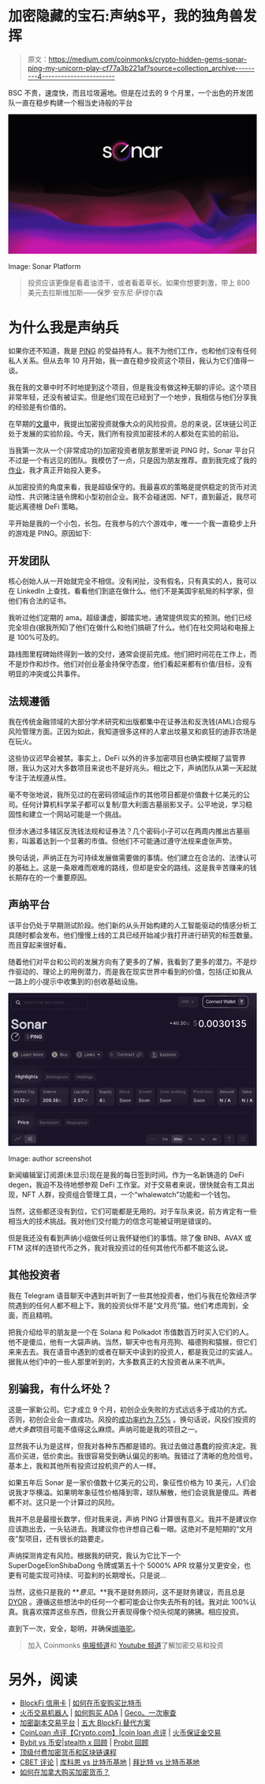 # 加密隐藏的宝石:声纳$平，我的独角兽发挥

> 原文：<https://medium.com/coinmonks/crypto-hidden-gems-sonar-ping-my-unicorn-play-cf77a3b221af?source=collection_archive---------4----------------------->

BSC 不贵，速度快，而且垃圾遍地。但是在过去的 9 个月里，一个出色的开发团队一直在稳步构建一个相当史诗般的平台

![](img/f52444642306f04f16a0901dc98e86e9.png)

Image: Sonar Platform

> 投资应该更像是看着油漆干，或者看着草长。如果你想要刺激，带上 800 美元去拉斯维加斯——保罗·安东尼·萨缪尔森

# 为什么我是声纳兵

如果你还不知道，我是 [PING](https://www.sonarplatform.io/) 的受益持有人。我不为他们工作，也和他们没有任何私人关系。但从去年 10 月开始，我一直在稳步投资这个项目，我认为它们值得一谈。

我在我的文章中时不时地提到这个项目，但是我没有做这种无聊的评论。这个项目非常年轻，还没有被证实。但是他们现在已经到了一个地步，我相信与他们分享我的经验是有价值的。

在早期的[文章](/coinmonks/crypto-risk-management-to-vc-or-not-to-vc-60dc3682a857)中，我提出加密投资就像大众的风险投资。总的来说，区块链公司正处于发展的实验阶段。今天，我们所有投资加密技术的人都处在实验的前沿。

当我第一次从一个(非常成功的)加密投资者朋友那里听说 PING 时，Sonar 平台只不过是一个有远见的团队。我模仿了一点，只是因为朋友推荐。直到我完成了我的[作业](/coinmonks/crypto-investing-how-to-dyor-1e6dabdb1de9)，我才真正开始投入更多。

从加密投资的角度来看，我是超级保守的。我最喜欢的策略是提供稳定的货币对流动性、共识赌注链令牌和小型初创企业。我不会碰迷因、NFT，直到最近，我尽可能远离德根 DeFi 策略。

平开始是我的一个小包，长包。在我参与的六个游戏中，唯一一个我一直稳步上升的游戏是 PING。原因如下:

## 开发团队

核心创始人从一开始就完全不相信。没有闲扯，没有假名，只有真实的人，我可以在 LinkedIn 上查找，看看他们到底在做什么。他们不是美国宇航局的科学家，但他们有合法的证书。

我听过他们定期的 ama。超级谦虚，脚踏实地，通常提供现实的预测。他们已经完全坦白(据我所知)了他们在做什么和他们搞砸了什么。他们在社交网站和电报上是 100%可及的。

路线图里程碑始终得到一致的交付，通常会提前完成。他们把时间花在工作上，而不是炒作和炒作。他们对创业基金持保守态度，他们看起来都有价值/目标，没有明显的冲突或公共事件。

## 法规遵循

我在传统金融领域的大部分学术研究和出版都集中在证券法和反洗钱(AML)合规与风险管理方面。正因为如此，我知道很多这样的人拿出坟墓叉和疯狂的迪菲农场是在玩火。

这些协议迟早会被禁。事实上，DeFi 以外的许多加密项目也确实模糊了监管界限，我认为这对大多数项目来说也不是好兆头。相比之下，声纳团队从第一天起就专注于法规遵从性。

毫不夸张地说，我所见过的在密码领域运作的其他项目都是价值数十亿美元的公司。任何计算机科学呆子都可以复制/意大利面古墓丽影叉子。公平地说，学习稳固性和建立一个网站可能是一个挑战。

但涉水通过多辖区反洗钱法规和证券法？几个密码小子可以在两周内推出古墓丽影，叫嚣着达到一个显著的市值。但他们不可能通过遵守法规来虚张声势。

换句话说，声纳正在为可持续发展做需要做的事情。他们建立在合法的、法律认可的基础上。这是一条艰难而艰难的路线，但却是安全的路线。这是我辛苦赚来的钱长期存在的一个重要原因。

## 声纳平台

该平台仍处于早期测试阶段。他们新的从头开始构建的人工智能驱动的情感分析工具随时都会发布。他们慢慢上线的工具已经开始减少我打开进行研究的标签数量。而且穿起来很好看。

随着他们对平台和公司的发展方向有了更多的了解，我看到了更多的潜力。不是炒作驱动的、理论上的用例潜力，而是我在现实世界中看到的价值，包括(正如我从一路上的小提示中收集到的)创收基础设施。

![](img/5f4448eb5edbdb1838d83b6a59036c7c.png)

Image: author screenshot

新闻编辑室订阅源(未显示)现在是我的每日签到时间。作为一名新铸造的 DeFi degen，我迫不及待地想参观 DeFi 工作室。对于交易者来说，很快就会有工具出现，NFT 人群，投资组合管理工具，一个“whalewatch”功能和一个钱包。

当然，这些都还没有到位，它们可能都是无用的。对于车队来说，前方肯定有一些相当大的技术挑战。我对他们交付能力的信念可能被证明是错误的。

但是我还没有看到声纳小组做任何让我怀疑他们的事情。除了像 BNB、AVAX 或 FTM 这样的连锁代币之外，我对我投资过的任何其他代币都不能这么说。

## 其他投资者

我在 Telegram 语音聊天中遇到并听到了一些其他投资者，他们与我在伦敦经济学院遇到的任何人都不相上下。我的投资伙伴不是“文月亮”猿。他们考虑周到，全面，而且精明。

把我介绍给平的朋友是一个在 Solana 和 Polkadot 市值数百万时买入它们的人。他不是傻瓜，他有一大袋声纳。当然，聊天中也有月亮狗、福德狗和猿猴，但它们来来去去。我在语音中遇到的或者在聊天中读到的投资人，都是我见过的实诚人。据我从他们中的一些人那里听到的，大多数真正的大投资者从来不吭声。

## 别骗我，有什么坏处？

这是一家新公司。它才成立 9 个月，初创企业失败的方式远远多于成功的方式。否则，初创企业会一直成功。风投的[成功率约为 7.5%](https://corporatefinanceinstitute.com/resources/knowledge/other/how-vcs-look-at-startups-and-founders/) 。换句话说，风投们投资的*绝大多数*项目可能不值得这么麻烦。声纳可能是我的项目之一。

显然我不认为是这样，但我对各种东西都是错的。我过去做过愚蠢的投资决定。我高价买进，低价卖出。我很容易受到确认偏见的影响。我错过了清晰的危险信号。基本上，我和其他所有投资过投机资产的人一样。

如果五年后 Sonar 是一家价值数十亿美元的公司，象征性价格为 10 美元，人们会说我才华横溢。如果明年象征性价格降到零，球队解散，他们会说我是傻瓜。两者都不对。这只是一个计算过的风险。

我并不总是最擅长数学，但对我来说，声纳 PING 计算很有意义。我并不是建议你应该跑出去，一头钻进去。我建议你也许想自己看一眼。这绝对不是短期的“文月夜”型项目，还有很长的路要走。

声纳探测肯定有风险。根据我的研究，我认为它比下一个 SuperDogeElonShibaDong 令牌或第五十个 5000% APR 坟墓分叉更安全，也更有可能实现可持续、可盈利的长期增长。只是说…

当然，这些只是我的 ***意见*。**我不是财务顾问，这不是财务建议，而且总是 [DYOR](/coinmonks/crypto-investing-how-to-dyor-1e6dabdb1de9) 。遵循这些想法中的任何一个都可能会让你失去所有的钱。我对此 100%认真。我喜欢摆弄这些东西，但我公开表现得像个彻头彻尾的狒狒。相应投资。

直到下一次，安全，聪明，并确保[绑骆驼](https://www.oxfordreference.com/view/10.1093/acref/9780199539536.001.0001/acref-9780199539536-e-2318)。

> 加入 Coinmonks [电报频道](https://t.me/coincodecap)和 [Youtube 频道](https://www.youtube.com/c/coinmonks/videos)了解加密交易和投资

# 另外，阅读

*   [BlockFi 信用卡](https://coincodecap.com/blockfi-credit-card) | [如何在币安购买比特币](https://coincodecap.com/buy-bitcoin-binance)
*   [火币交易机器人](https://coincodecap.com/huobi-trading-bot) | [如何购买 ADA](https://coincodecap.com/buy-ada-cardano) | [Geco。一次审查](https://coincodecap.com/geco-one-review)
*   [加密副本交易平台](/coinmonks/top-10-crypto-copy-trading-platforms-for-beginners-d0c37c7d698c) | [五大 BlockFi 替代方案](https://coincodecap.com/blockfi-alternatives)
*   [CoinLoan 点评【Crypto.com】|](https://coincodecap.com/coinloan-review)[coin loan 点评](/coinmonks/crypto-com-review-f143dca1f74c) | [火币保证金交易](/coinmonks/huobi-margin-trading-b3b06cdc1519)
*   [Bybit vs 币安](https://coincodecap.com/bybit-binance-moonxbt)|[stealth x 回顾](/coinmonks/stealthex-review-396c67309988) | [Probit 回顾](https://coincodecap.com/probit-review)
*   [顶级付费加密货币和区块链课程](https://coincodecap.com/blockchain-courses)
*   [CBET 评论](https://coincodecap.com/cbet-casino-review) | [库科恩 vs 比特币基地](https://coincodecap.com/kucoin-vs-coinbase) | [拜比特 vs 比特币基地](https://coincodecap.com/bybit-vs-coinbase)
*   [如何在加拿大购买加密货币？](https://coincodecap.com/how-to-buy-cryptocurrency-in-canada)